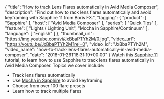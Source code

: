 {
  "title": "How to track Lens Flares automatically in Avid Media Composer",
  "description": "Find out how to rack lens flares automatically and avoid keyframing with Sapphire 11 from Boris FX.",
  "tagging": {
    "product": [
      "Sapphire"
    ],
    "host": [
      "Avid Media Composer"
    ],
    "series": [
      "Quick Tips"
    ],
    "feature": [
      "Lights / Lighting Unit",
      "Mocha in Sapphire/Continuum"
    ],
    "language": [
      "English"
    ]
  },
  "thumbnail_url": "https://img.youtube.com/vi/JxBbaPTYh2M/0.jpg",
  "video_url": "https://youtu.be/JxBbaPTYh2M?rel=0",
  "video_id": "JxBbaPTYh2M",
  "video_name": "how-to-track-lens-flares-automatically-in-avid-media-composer",
  "date": "2018-01-26T18:31:19+00:00"
}
Watch this [Sapphire 11](/products/sapphire/) tutorial, to learn how to use Sapphire to track lens flares automatically in Avid Media Composer. Topics we cover include:

* Track lens flares automatically
* Use [Mocha in Sapphire](/products/sapphire/mocha-in-sapphire/) to avoid keyframing
* Choose from over 100 flare presets
* Learn how to track multiple flares
